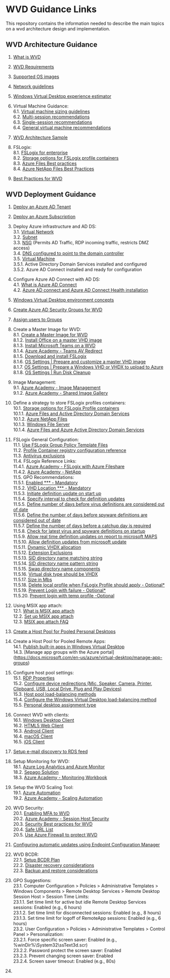 # WVD Guidance Links  
This repository contains the information needed to describe the main topics on a wvd architecture design and implementation.

## WVD Architecture Guidance

1. [What is WVD](https://docs.microsoft.com/en-us/azure/virtual-desktop/overview)<br/>

2. [WVD Requirements](https://docs.microsoft.com/en-us/azure/virtual-desktop/overview#requirements)<br/>
3. [Supported OS images](https://docs.microsoft.com/en-us/azure/virtual-desktop/overview#supported-virtual-machine-os-images)<br/>
4. [Network guidelines](https://docs.microsoft.com/en-us/windows-server/remote/remote-desktop-services/network-guidance?context=/azure/virtual-desktop/context/context)<br/>
5. [Windows Virtual Desktop experience estimator](https://docs.microsoft.com/en-us/windows-server/remote/remote-desktop-services/network-guidance?context=/azure/virtual-desktop/context/context#windows-virtual-desktop-experience-estimator)<br/>
6. Virtual Machine Guidance:<br/>
6.1. [Virtual machine sizing guidelines](https://docs.microsoft.com/en-us/windows-server/remote/remote-desktop-services/virtual-machine-recs?context=/azure/virtual-desktop/context/context)<br/>
6.2. [Multi-session recommendations](https://docs.microsoft.com/en-us/windows-server/remote/remote-desktop-services/virtual-machine-recs#multi-session-recommendations)<br/>
6.3. [Single-session recommendations](https://docs.microsoft.com/en-us/windows-server/remote/remote-desktop-services/virtual-machine-recs?context=/azure/virtual-desktop/context/context#single-session-recommendations)<br/>
6.4. [General virtual machine recommendations](https://docs.microsoft.com/en-us/windows-server/remote/remote-desktop-services/virtual-machine-recs?context=/azure/virtual-desktop/context/context#general-virtual-machine-recommendations)<br/>
7. [WVD Architecture Sample](https://docs.microsoft.com/en-us/azure/architecture/example-scenario/wvd/windows-virtual-desktop#architecture)<br/>
8. FSLogix:<br/>
8.1. [FSLogix for enterprise](https://docs.microsoft.com/en-us/azure/architecture/example-scenario/wvd/windows-virtual-desktop-fslogix)<br/>
8.2. [Storage options for FSLogix profile containers](https://docs.microsoft.com/en-us/azure/architecture/example-scenario/wvd/windows-virtual-desktop-fslogix#storage-options-for-fslogix-profile-containers)<br/>
8.3. [Azure Files Best practices](https://docs.microsoft.com/en-us/azure/architecture/example-scenario/wvd/windows-virtual-desktop-fslogix#azure-files-best-practices)<br/>
8.4. [Azure NetApp Files Best Practices](https://docs.microsoft.com/en-us/azure/architecture/example-scenario/wvd/windows-virtual-desktop-fslogix#azure-netapp-files-best-practices)<br/>
9. [Best Practices for WVD](https://docs.microsoft.com/en-us/azure/virtual-desktop/fslogix-containers-azure-files#best-practices-for-windows-virtual-desktop)<br/>


## WVD Deployment Guidance

1. [Deploy an Azure AD Tenant](https://docs.microsoft.com/en-us/azure/active-directory/develop/quickstart-create-new-tenant)<br/>

2. [Deploy an Azure Subscription](https://docs.microsoft.com/en-us/azure/cost-management-billing/manage/create-subscription)<br/>
3. Deploy Azure infrastructure and AD DS:<br/>
3.1. [Virtual Network](https://docs.microsoft.com/en-us/azure/virtual-network/quick-create-portal)<br/>
3.2. [Subnet](https://docs.microsoft.com/en-us/azure/virtual-network/virtual-network-manage-subnet#add-a-subnet)<br/>
3.3. [NSG](https://docs.microsoft.com/en-us/azure/virtual-network/network-security-groups-overview) (Permits AD Traffic, RDP incoming traffic, restricts DMZ access)<br/>
3.4. [DNS configured to point to the domain controller](https://docs.microsoft.com/en-us/azure/virtual-network/manage-virtual-network#change-dns-servers)<br/>
3.5. [Virtual Machine](https://docs.microsoft.com/en-us/azure/virtual-machines/windows/quick-create-portal)<br/>
3.5.1. Active Directory Domain Services installed and configured<br/>
3.5.2. Azure AD Connect installed and ready for configuration<br/>
4. Configure Azure AD Connect with AD DS:<br/>
4.1. [What is Azure AD Connect](https://docs.microsoft.com/en-us/azure/active-directory/hybrid/whatis-azure-ad-connect)<br/>
4.2. [Azure AD connect and Azure AD Connect Health installation](https://docs.microsoft.com/en-us/azure/active-directory/hybrid/how-to-connect-install-roadmap)<br/>
5. [Windows Virtual Desktop environment concepts](https://docs.microsoft.com/en-us/azure/virtual-desktop/environment-setup)<br/>
6. [Create Azure AD Security Groups for WVD](https://docs.microsoft.com/en-us/azure/active-directory/fundamentals/active-directory-groups-create-azure-portal)<br/>
7. [Assign users to Groups](https://docs.microsoft.com/en-us/azure/active-directory/fundamentals/active-directory-groups-members-azure-portal)<br/>
8. Create a Master Image for WVD:<br/>
8.1. [Create a Master Image for WVD](https://docs.microsoft.com/en-us/azure/virtual-machines/windows/capture-image-resource)<br/>
8.1.2. [Install Office on a master VHD image](https://docs.microsoft.com/en-us/azure/virtual-desktop/install-office-on-wvd-master-image)<br/>
8.1.3. [Install Microsoft Teams on a WVD](https://docs.microsoft.com/en-us/azure/virtual-desktop/teams-on-wvd)<br/>
8.1.4. [Azure Academy - Teams AV Redirect](https://www.youtube.com/watch?v=RfbolIgPcBY&t=661s)<br/>
8.1.5. [Download and install FSLogix](https://docs.microsoft.com/en-us/fslogix/install-ht)<br/>
8.1.6. [OS Settings | Prepare and customize a master VHD image](https://docs.microsoft.com/en-us/azure/virtual-desktop/set-up-customize-master-image)<br/>
8.1.7. [OS Settings | Prepare a Windows VHD or VHDX to upload to Azure](https://docs.microsoft.com/en-us/azure/virtual-machines/windows/prepare-for-upload-vhd-image)<br/>
8.1.8. [OS Settings | Run Disk Cleanup](https://docs.microsoft.com/en-us/windows-server/administration/windows-commands/cleanmgr)<br/>
9. Image Management:<br/>
9.1. [Azure Academy - Image Management](https://www.youtube.com/watch?v=PCWJEoG8X-I)<br/>
9.1.2. [Azure Academy - Shared Image Gallery](https://www.youtube.com/watch?v=2LxvwR9LGWQ)<br/>
10. Define a strategy to store FSLogix profiles containers:<br/>
10.1. [Storage options for FSLogix Profile containers](https://docs.microsoft.com/en-us/azure/virtual-desktop/store-fslogix-profile)<br/>
10.1.1. [Azure Files and Active Directory Domain Services](https://docs.microsoft.com/en-us/azure/virtual-desktop/create-file-share)<br/>
10.1.2. [Azure NetApp Files](https://docs.microsoft.com/en-us/azure/virtual-desktop/create-fslogix-profile-container)<br/>
10.1.3. [Windows File Server](https://docs.microsoft.com/en-us/azure/virtual-desktop/create-host-pools-user-profile)<br/>
10.1.4. [Azure Files and Azure Active Directory Domain Services](https://docs.microsoft.com/en-us/azure/virtual-desktop/create-profile-container-adds)<br/>
11. FSLogix General Configuration:<br/>
11.1. [Use FSLogix Group Policy Template Files](https://docs.microsoft.com/en-us/fslogix/use-group-policy-templates-ht)<br/>
11.2. [Profile Container registry configuration reference](https://docs.microsoft.com/en-us/fslogix/profile-container-configuration-reference)<br/>
11.3. [Antivirus exclusions](https://docs.microsoft.com/en-us/azure/architecture/example-scenario/wvd/windows-virtual-desktop-fslogix#antivirus-exclusions)<br/>
11.4. FSLogix Reference Links:<br/>
11.4.1. [Azure Academy - FSLogix with Azure Fileshare](https://www.youtube.com/watch?v=9S5A1IJqfOQ&t=647s)<br/>
11.4.2. [Azure Academy - NetApp](https://www.youtube.com/watch?v=bswIbTB62mY)<br/>
11.5. GPO Recommendations:<br/>
11.5.1. [Enabled *** - Mandatory](https://docs.microsoft.com/en-us/fslogix/configure-profile-container-tutorial#configure-profile-container-registry-settings)<br/>
11.5.2. [VHD Location *** - Mandatory](https://docs.microsoft.com/en-us/fslogix/configure-profile-container-tutorial#configure-profile-container-registry-settings)<br/>
11.5.3. [Initiate definition update on start up](https://docs.microsoft.com/en-us/windows/security/threat-protection/microsoft-defender-antivirus/manage-event-based-updates-microsoft-defender-antivirus#use-group-policy-to-download-updates-when-microsoft-defender-antivirus-is-not-present)<br/>
11.5.4. [Specify interval to check for definition updates](https://docs.microsoft.com/en-us/windows/security/threat-protection/microsoft-defender-antivirus/manage-protection-update-schedule-microsoft-defender-antivirus#use-group-policy-to-schedule-protection-updates)<br/>
11.5.5. [Define number of days before virus definitions are considered out of date](https://docs.microsoft.com/en-us/windows/security/threat-protection/microsoft-defender-antivirus/manage-outdated-endpoints-microsoft-defender-antivirus#use-group-policy-to-specify-the-number-of-days-before-protection-is-considered-out-of-date)<br/>
11.5.6. [Define the number of days before spyware definitions are considered out of date](https://docs.microsoft.com/en-us/windows/security/threat-protection/microsoft-defender-antivirus/manage-outdated-endpoints-microsoft-defender-antivirus#use-group-policy-to-specify-the-number-of-days-before-protection-is-considered-out-of-date)<br/>
11.5.7. [Define the number of days before a catchup day is required](https://docs.microsoft.com/en-us/windows/security/threat-protection/microsoft-defender-antivirus/manage-outdated-endpoints-microsoft-defender-antivirus#use-group-policy-to-enable-and-configure-the-catch-up-update-feature)<br/>
11.5.8. [Check for latest virus and spyware definitions on startup](https://docs.microsoft.com/en-us/windows/security/threat-protection/microsoft-defender-antivirus/manage-event-based-updates-microsoft-defender-antivirus#check-for-protection-updates-on-startup)<br/>
11.5.9. [Allow real time definition updates on report to microsoft MAPS](https://docs.microsoft.com/en-us/windows/security/threat-protection/microsoft-defender-antivirus/manage-event-based-updates-microsoft-defender-antivirus#use-group-policy-to-automatically-download-recent-updates-based-on-cloud-delivered-protection)<br/>
11.5.10. [Allow definition updates from microsoft update](https://docs.microsoft.com/en-us/windows/security/threat-protection/microsoft-defender-antivirus/manage-updates-mobile-devices-vms-microsoft-defender-antivirus#use-group-policy-to-opt-in-to-microsoft-update)<br/>
11.5.11. [Dynamic VHDX allocation](https://docs.microsoft.com/en-us/fslogix/profile-container-configuration-reference#isdynamic)<br/>
11.5.12. [Extension Exclusions](https://docs.microsoft.com/en-us/windows/security/threat-protection/microsoft-defender-antivirus/configure-extension-file-exclusions-microsoft-defender-antivirus#use-group-policy-to-configure-folder-or-file-extension-exclusions)<br/>
11.5.13. [SID directory name matching string](https://docs.microsoft.com/en-us/fslogix/profile-container-configuration-reference#siddirnamematch)<br/>
11.5.14. [SID directory name pattern string](https://docs.microsoft.com/en-us/fslogix/profile-container-configuration-reference#siddirnamepattern)<br/>
11.5.15. [Swap directory name components](https://docs.microsoft.com/en-us/fslogix/profile-container-configuration-reference#flipflopprofiledirectoryname)<br/>
11.5.16. [Virtual disk type should be VHDX](https://docs.microsoft.com/en-us/fslogix/profile-container-configuration-reference#volumetype)<br/>
11.5.17. [Size in Mbs](https://docs.microsoft.com/en-us/fslogix/profile-container-configuration-reference#sizeinmbs)<br/>
11.5.18. [Delete local profile when FsLogix Profile should apply - Optional*](https://docs.microsoft.com/en-us/fslogix/profile-container-configuration-reference#deletelocalprofilewhenvhdshouldapply)<br/>
11.5.19. [Prevent Login with failure - Optional*](https://docs.microsoft.com/en-us/fslogix/profile-container-configuration-reference#preventloginwithfailure)<br/>
11.5.20. [Prevent login with temp profile -Optional](https://docs.microsoft.com/en-us/fslogix/profile-container-configuration-reference#preventloginwithtempprofile)<br/>
12. Using MSIX app attach:<br/>
12.1. [What is MSIX app attach](https://docs.microsoft.com/en-us/azure/virtual-desktop/what-is-app-attach)<br/>
12.2. [Set up MSIX app attach](https://docs.microsoft.com/en-us/azure/virtual-desktop/app-attach)<br/>
12.3. [MSIX app attach FAQ](https://docs.microsoft.com/en-us/azure/virtual-desktop/app-attach-faq)<br/>
13. [Create a Host Pool for Pooled Personal Desktops](https://docs.microsoft.com/en-us/azure/virtual-desktop/create-host-pools-azure-marketplace)<br/>
14. Create a Host Pool for Pooled Remote Apps:<br/>
14.1. [Publish built-in apps in Windows Virtual Desktop](https://docs.microsoft.com/en-us/azure/virtual-desktop/publish-apps)<br/>
14.3. [Manage app groups with the Azure portal] (https://docs.microsoft.com/en-us/azure/virtual-desktop/manage-app-groups)<br/>
15. Configure host pool settings:<br/>
15.1. [RDP Properties](https://docs.microsoft.com/en-us/azure/virtual-desktop/customize-rdp-properties)<br/>
15.2. [Configure device redirections (Mic, Speaker, Camera, Printer, Clipboard, USB, Local Drive, Plug and Play Devices)](https://docs.microsoft.com/en-us/azure/virtual-desktop/configure-device-redirections)<br/>
15.3. [Host pool load-balancing methods](https://docs.microsoft.com/en-us/azure/virtual-desktop/host-pool-load-balancing)<br/>
15.4. [Configure the Windows Virtual Desktop load-balancing method](https://docs.microsoft.com/en-us/azure/virtual-desktop/configure-host-pool-load-balancing)<br/>
15.5. [Personal desktop assignment type](https://docs.microsoft.com/en-us/azure/virtual-desktop/configure-host-pool-personal-desktop-assignment-type)<br/>
16. Connect WVD with clients:<br/>
16.1. [Windows Desktop Client](https://docs.microsoft.com/en-us/azure/virtual-desktop/connect-windows-7-10)<br/>
16.2. [HTML5 Web Client](https://docs.microsoft.com/en-us/azure/virtual-desktop/connect-web)<br/>
16.3. [Android Client](https://docs.microsoft.com/en-us/azure/virtual-desktop/connect-android)<br/>
16.4. [macOS Client](https://docs.microsoft.com/en-us/azure/virtual-desktop/connect-macos)<br/>
16.5. [iOS Client](https://docs.microsoft.com/en-us/azure/virtual-desktop/connect-ios)<br/>
17. [Setup e-mail discovery to RDS feed](https://docs.microsoft.com/en-us/windows-server/remote/remote-desktop-services/rds-email-discovery)<br/>
18. Setup Monitoring for WVD:<br/>
18.1. [Azure Log Analytics and Azure Monitor](https://techcommunity.microsoft.com/t5/windows-it-pro-blog/proactively-monitor-arm-based-windows-virtual-desktop-with-azure/ba-p/1508735)<br/>
18.2. [Sepago Solution](https://github.com/MarcelMeurer/LogAnalytics-for-Citrix-and-RDS)<br/>
18.3. [Azure Academy - Monitoring Workbook](https://www.youtube.com/watch?v=ERftVHEy5A4)<br/>
19. Setup the WVD Scaling Tool:<br/>
19.1. [Azure Automation](https://docs.microsoft.com/en-us/azure/virtual-desktop/set-up-scaling-script)<br/>
19.2. [Azure Academy - Scaling Automation](https://www.youtube.com/watch?v=4zDazJsa2Zk&t=604s)<br/>
20. WVD Security:<br/>
20.1. [Enabling MFA to WVD](https://docs.microsoft.com/en-us/azure/virtual-desktop/set-up-mfa)<br/>
20.2. [Azure Academy - Session Host Security](https://www.youtube.com/watch?v=5aK6BoXcZnU&t=328s)<br/>
20.3. [Security Best practices for WVD](https://docs.microsoft.com/en-us/azure/virtual-desktop/security-guide)<br/>
20.4. [Safe URL List](https://docs.microsoft.com/en-us/azure/virtual-desktop/safe-url-list)<br/>
20.5. [Use Azure Firewall to protect WVD](https://docs.microsoft.com/en-us/azure/firewall/protect-windows-virtual-desktop)<br/>
21. [Configuring automatic updates using Endpoint Configuration Manager](https://docs.microsoft.com/en-us/azure/virtual-desktop/configure-automatic-updates)
22. WVD BCDR:<br/>
22.1. [Setup BCDR Plan](https://docs.microsoft.com/en-us/azure/virtual-desktop/disaster-recovery)<br/>
22.2. [Disaster recovery considerations](https://docs.microsoft.com/en-us/azure/architecture/example-scenario/wvd/windows-virtual-desktop-fslogix#disaster-recovery)<br/>
22.3. [Backup and restore considerations](https://docs.microsoft.com/en-us/azure/architecture/example-scenario/wvd/windows-virtual-desktop-fslogix#backup-and-restore)<br/>
23. GPO Suggestions:<br/>
23.1. Computer Configuration > Policies > Administrative Templates > Windows Components > Remote Desktop Services > Remote Desktop Session Host > Session Time Limits:<br/>
23.1.1. Set time limit for active but idle Remote Desktop Services sessions: Enabled (e.g., 6 hours)<br/>
23.1.2. Set time limit for disconnected sessions: Enabled (e.g., 8 hours)<br/>
23.1.3. Set time limit for logoff of RemoteApp sessions: Enabled (e.g., 6 hours)<br/>
23.2. User Configuration > Policies > Administrative Templates > Control Panel > Personalization:<br/>
23.2.1. Force specific screen saver: Enabled (e.g., %winDir%\System32\ssText3d.scr)<br/>
23.2.2. Password protect the screen saver: Enabled<br/>
23.2.3. Prevent changing screen saver: Enabled<br/>
23.2.4. Screen saver timeout: Enabled (e.g., 80s)<br/>



23.

